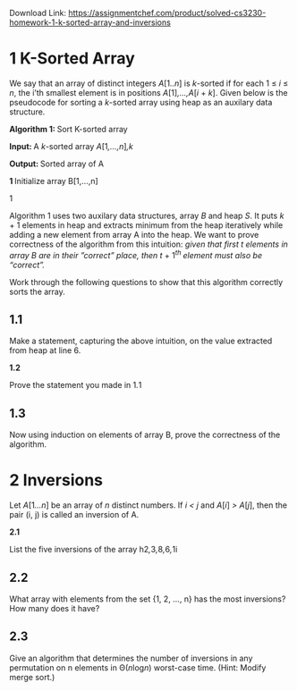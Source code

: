 Download Link: https://assignmentchef.com/product/solved-cs3230-homework-1-k-sorted-array-and-inversions
<br>
<h1>1         K-Sorted Array</h1>

We say that an array of distinct integers <em>A</em>[1<em>..n</em>] is <em>k</em>-sorted if for each 1 ≤ <em>i </em>≤ <em>n</em>, the i’th smallest element is in positions <em>A</em>[1]<em>,…,A</em>[<em>i </em>+ <em>k</em>]. Given below is the pseudocode for sorting a <em>k</em>-sorted array using heap as an auxilary data structure.

<strong>Algorithm 1: </strong>Sort K-sorted array

<strong>Input: </strong>A <em>k</em>-sorted array <em>A</em>[1<em>,…,n</em>]<em>,k</em>

<strong>Output: </strong>Sorted array of A

<strong>1 </strong>Initialize array B[1,…,n]

1

Algorithm 1 uses two auxilary data structures, array <em>B </em>and heap <em>S</em>. It puts <em>k </em>+ 1 elements in heap and extracts minimum from the heap iteratively while adding a new element from array A into the heap. We want to prove correctness of the algorithm from this intuition: <em>given that first t elements in array B are in their ”correct” place, then t </em>+ 1<em><sup>th </sup>element must also be “correct”.</em>

Work through the following questions to show that this algorithm correctly sorts the array.

<h2>1.1</h2>

Make a statement, capturing the above intuition, on the value extracted from heap at line 6.

<strong>1.2</strong>

Prove the statement you made in 1<em>.</em>1

<h2>1.3</h2>

Now using induction on elements of array B, prove the correctness of the algorithm.

<h1>2         Inversions</h1>

Let <em>A</em>[1<em>…n</em>] be an array of <em>n </em>distinct numbers. If <em>i &lt; j </em>and <em>A</em>[<em>i</em>] <em>&gt; A</em>[<em>j</em>], then the pair (i, j) is called an inversion of A.

<strong>2.1</strong>

List the five inversions of the array h2<em>,</em>3<em>,</em>8<em>,</em>6<em>,</em>1i

<h2>2.2</h2>

What array with elements from the set {1, 2, …, n} has the most inversions? How many does it have?

<h2>2.3</h2>

Give an algorithm that determines the number of inversions in any permutation on n elements in Θ(<em>n</em>log<em>n</em>) worst-case time. (Hint: Modify merge sort.)